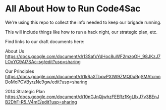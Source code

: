 All About How to Run Code4Sac
=============================

We're using this repo to collect the info needed to keep our brigade running.

This will include things like how to run a hack night, our strategic plan, etc. 

Find links to our draft documents here: 

About Us <br>
https://docs.google.com/document/d/13SafxYdHoc8uWF2mzoOH_98JKzJ7LOxYC9Al7SAc-sg/edit?usp=sharing

Our Principles <br>
https://docs.google.com/document/d/1kRaXTbpvPXtW9ZMQ0uRgSMAtcmnDoMoPCVByrzNe9gw/edit?usp=sharing

2014 Strategic Plan <br>
https://docs.google.com/document/d/10nGJnQjwhzFEERz1KgLllxJ7v3BEnJB2DhF-R5_V4mE/edit?usp=sharing


